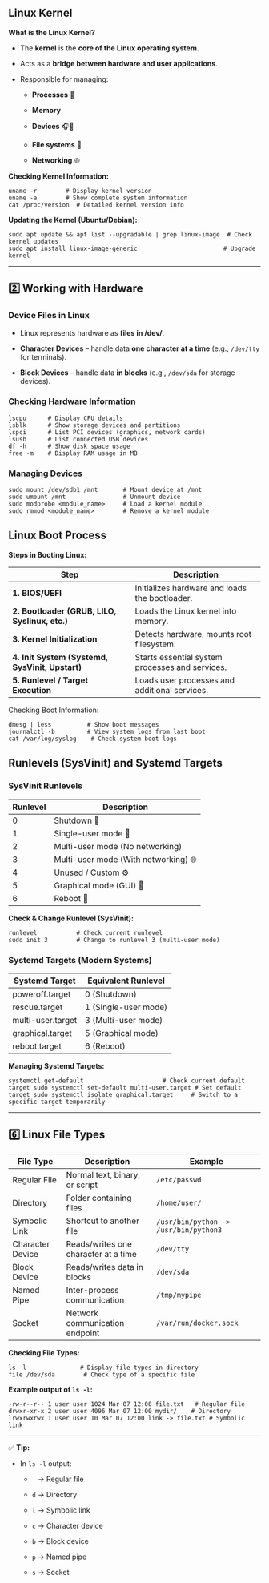 ## **Linux Kernel**

**What is the Linux Kernel?**

- The **kernel** is the **core of the Linux operating system**.
    
- Acts as a **bridge between hardware and user applications**.
    
- Responsible for managing:
    
    - **Processes** 🧠
        
    - **Memory**
        
    - **Devices** 🎧📱
        
    - **File systems** 📁
        
    - **Networking** 🌐
        

**Checking Kernel Information:**

```
uname -r        # Display kernel version 
uname -a        # Show complete system information 
cat /proc/version  # Detailed kernel version info

```
**Updating the Kernel (Ubuntu/Debian):**

```
sudo apt update && apt list --upgradable | grep linux-image  # Check kernel updates
sudo apt install linux-image-generic                        # Upgrade kernel

```
---

## **2️⃣ Working with Hardware**

### **Device Files in Linux**

- Linux represents hardware as **files in /dev/**.
    
- **Character Devices** – handle data **one character at a time** (e.g., `/dev/tty` for terminals).
    
- **Block Devices** – handle data **in blocks** (e.g., `/dev/sda` for storage devices).
    

### **Checking Hardware Information**
```
lscpu      # Display CPU details
lsblk      # Show storage devices and partitions
lspci      # List PCI devices (graphics, network cards)
lsusb      # List connected USB devices
df -h      # Show disk space usage
free -m    # Display RAM usage in MB

```

### **Managing Devices**
```
sudo mount /dev/sdb1 /mnt       # Mount device at /mnt
sudo umount /mnt                # Unmount device
sudo modprobe <module_name>     # Load a kernel module
sudo rmmod <module_name>        # Remove a kernel module

```

## **Linux Boot Process**

**Steps in Booting Linux:**

| Step                                            | Description                                     |
| ----------------------------------------------- | ----------------------------------------------- |
| **1. BIOS/UEFI**                                | Initializes hardware and loads the bootloader.  |
| **2. Bootloader (GRUB, LILO, Syslinux, etc.)**  | Loads the Linux kernel into memory.             |
| **3. Kernel Initialization**                    | Detects hardware, mounts root filesystem.       |
| **4. Init System (Systemd, SysVinit, Upstart)** | Starts essential system processes and services. |
| **5. Runlevel / Target Execution**              | Loads user processes and additional services.   |
Checking Boot Information:

```
dmesg | less          # Show boot messages
journalctl -b         # View system logs from last boot
cat /var/log/syslog    # Check system boot logs

```

## **Runlevels (SysVinit) and Systemd Targets**

### **SysVinit Runlevels**

|Runlevel|Description|
|---|---|
|0|Shutdown 🔴|
|1|Single-user mode 🔧|
|2|Multi-user mode (No networking)|
|3|Multi-user mode (With networking) 🌐|
|4|Unused / Custom ⚙|
|5|Graphical mode (GUI) 🎨|
|6|Reboot 🔄|

**Check & Change Runlevel (SysVinit):**
```
runlevel           # Check current runlevel
sudo init 3        # Change to runlevel 3 (multi-user mode)

```

### **Systemd Targets (Modern Systems)**

|Systemd Target|Equivalent Runlevel|
|---|---|
|poweroff.target|0 (Shutdown)|
|rescue.target|1 (Single-user mode)|
|multi-user.target|3 (Multi-user mode)|
|graphical.target|5 (Graphical mode)|
|reboot.target|6 (Reboot)|

**Managing Systemd Targets:**

`systemctl get-default                      # Check current default target sudo systemctl set-default multi-user.target # Set default target sudo systemctl isolate graphical.target     # Switch to a specific target temporarily`

---

## **6️⃣ Linux File Types**

|File Type|Description|Example|
|---|---|---|
|Regular File|Normal text, binary, or script|`/etc/passwd`|
|Directory|Folder containing files|`/home/user/`|
|Symbolic Link|Shortcut to another file|`/usr/bin/python -> /usr/bin/python3`|
|Character Device|Reads/writes one character at a time|`/dev/tty`|
|Block Device|Reads/writes data in blocks|`/dev/sda`|
|Named Pipe|Inter-process communication|`/tmp/mypipe`|
|Socket|Network communication endpoint|`/var/run/docker.sock`|

**Checking File Types:**

```
ls -l               # Display file types in directory
file /dev/sda        # Check type of a specific file

```

**Example output of `ls -l`:**

`-rw-r--r-- 1 user user 1024 Mar 07 12:00 file.txt   # Regular file drwxr-xr-x 2 user user 4096 Mar 07 12:00 mydir/    # Directory lrwxrwxrwx 1 user user 10 Mar 07 12:00 link -> file.txt # Symbolic link`

---

✅ **Tip:**

- In `ls -l` output:
    
    - `-` → Regular file
        
    - `d` → Directory
        
    - `l` → Symbolic link
        
    - `c` → Character device
        
    - `b` → Block device
        
    - `p` → Named pipe
        
    - `s` → Socket
